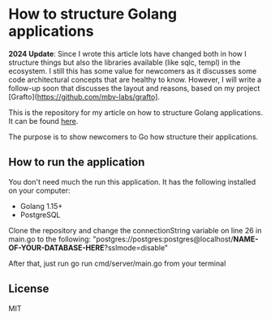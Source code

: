 # How to structure Golang applications

**2024 Update**:
Since I wrote this article lots have changed both in how I structure things but also the libraries available (like sqlc, templ) in the ecosystem. I still this has some value for newcomers as it discusses some code architectural concepts that are healthy to know. However, I will write a follow-up soon that discusses the layout and reasons, based on my project [Grafto](https://github.com/mbv-labs/grafto].

This is the repository for my article on how to structure Golang applications. It can be found [here](https://mortenvistisen.com/posts/practical-approach-to-structuring-go-apps).

The purpose is to show newcomers to Go how structure their applications.

## How to run the application
You don't need much the run this application. It has the following installed on your computer:
- Golang 1.15+
- PostgreSQL

Clone the repository and change the connectionString variable on line 26 in main.go to the following:
"postgres://postgres:postgres@localhost/**NAME-OF-YOUR-DATABASE-HERE**?sslmode=disable"

After that, just run go run cmd/server/main.go from your terminal

## License
MIT
